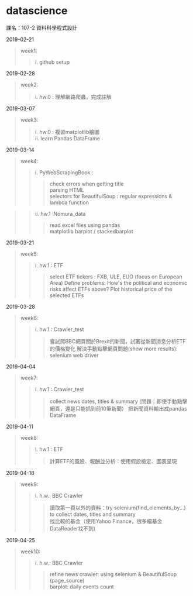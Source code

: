 # datascience
課名：107-2 資料科學程式設計

2019-02-21
>week1:
>>i. github setup

2019-02-28
>week2:
>>i. hw.0 : 理解網路爬蟲，完成註解

2019-03-07
>week3:
>>i. hw.0 : 複習matplotlib繪圖  
>>ii. learn Pandas DataFrame

2019-03-14
>week4:
>>i. PyWebScrapingBook : 
>>>check errors when getting title  
>>>parsing HTML   
>>>selectors for BeautifulSoup : regular expressions & lambda function  

>>ii. hw.1 :Nomura_data  
>>>read excel files using pandas  
>>>matplotlib barplot / stackedbarplot  

2019-03-21
>week5:  
>>i. hw.1 : ETF  
>>>select ETF tickers : FXB, ULE, EUO (focus on European Area)
>>>Define problems: How's the political and economic risks affect ETFs above?
>>>Plot historical price of the selected ETFs

2019-03-28
>week6:
>>i. hw.1 : Crawler_test
>>>嘗試爬BBC網頁關於Brexit的新聞，試著從新聞消息分析ETF的價格變化
>>>解決手動點擊網頁問題(show more results): selenium web driver

2019-04-04
>week7:
>>i. hw.1 : Crawler_test
>>>collect news dates, titles & summary (問題：即使手動點擊網頁，還是只能抓到前10筆新聞）
>>>把新聞資料輸出成pandas DataFrame

2019-04-11
>week8:
>>i. hw.1 : ETF
>>>計算ETF的風險、報酬並分析：使用假設檢定、圖表呈現

2019-04-18
>week9:
>> i. h.w.: BBC Crawler  
>>>讀取第一頁以外的資料：try selenium(find_elements_by...) to collect dates, titles and summary  
>>>找比較的基金（使用Yahoo Finance，很多檔基金DataReader找不到)

2019-04-25
>week10:
>>i. h.w.: BBC Crawler  
>>>refine news crawler: using selenium & BeautifulSoup (page_source)  
>>>barplot: daily events count




	
